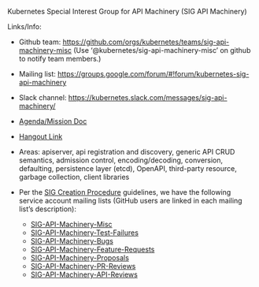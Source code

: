 Kubernetes Special Interest Group for API Machinery (SIG API Machinery)

Links/Info:
* Github team: https://github.com/orgs/kubernetes/teams/sig-api-machinery-misc (Use ‘@kubernetes/sig-api-machinery-misc’ on github to notify team members.)
* Mailing list: https://groups.google.com/forum/#!forum/kubernetes-sig-api-machinery
* Slack channel: https://kubernetes.slack.com/messages/sig-api-machinery/
* [Agenda/Mission Doc](https://goo.gl/x5nWrF)
* [Hangout Link](https://staging.talkgadget.google.com/hangouts/_/google.com/kubernetes-sig)
* Areas: apiserver, api registration and discovery, generic API CRUD semantics, admission control, encoding/decoding, conversion, defaulting, persistence layer (etcd), OpenAPI, third-party resource, garbage collection, client libraries
* Per the [SIG Creation Procedure](https://github.com/kubernetes/community/blob/master/sig-creation-procedure.md) guidelines, we have the following service account mailing lists (GitHub users are linked in each mailing list’s description):

  * [SIG-API-Machinery-Misc](https://groups.google.com/forum/#!forum/kubernetes-sig-api-machinery-misc)
  * [SIG-API-Machinery-Test-Failures](https://groups.google.com/forum/#!forum/kubernetes-sig-api-machinery-test-failures)
  * [SIG-API-Machinery-Bugs](https://groups.google.com/forum/#!forum/kubernetes-sig-api-machinery-bugs)
  * [SIG-API-Machinery-Feature-Requests](https://groups.google.com/forum/#!forum/kubernetes-sig-api-machinery-feature-requests)
  * [SIG-API-Machinery-Proposals](https://groups.google.com/forum/#!forum/kubernetes-sig-api-machinery-proposals)
  * [SIG-API-Machinery-PR-Reviews](https://groups.google.com/forum/#!forum/kubernetes-sig-api-machinery-pr-reviews)
  * [SIG-API-Machinery-API-Reviews](https://groups.google.com/forum/#!forum/kubernetes-sig-api-machinery-api-reviews)
